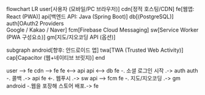 flowchart LR
  user[사용자 (모바일/PC 브라우저)]
  cdn[정적 호스팅/CDN]
  fe[웹앱: React (PWA)]
  api[백엔드 API: Java (Spring Boot)]
  db[(PostgreSQL)]
  auth[OAuth2 Providers<br/>Google / Kakao / Naver]
  fcm[Firebase Cloud Messaging]
  sw[Service Worker (PWA 구성요소)]
  gm[지도/지오코딩 API (옵션)]

  subgraph android[향후: 안드로이드 앱]
    twa[TWA (Trusted Web Activity)]
    cap[Capacitor (웹+네이티브 브릿지)]
  end

  user --> fe
  cdn --> fe
  fe <--> api
  api <--> db
  fe -. 소셜 로그인 시작 .-> auth
  auth -. 콜백 .-> api
  fe <-. 웹푸시 .-> sw
  api --> fcm
  fe -. 지도/지오코딩 .-> gm
  android -.웹을 포장해 스토어 배포.-> fe
